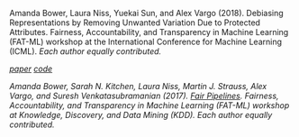 Amanda Bower, Laura Niss, Yuekai Sun, and Alex Vargo (2018). Debiasing Representations by Removing Unwanted Variation Due to Protected Attributes. Fairness, Accountability, and Transparency in Machine Learning (FAT-ML) workshop at the International Conference for Machine Learning (ICML). <i>Each author equally contributed.<i> 

[paper](https://arxiv.org/pdf/1807.00461.pdf) [code](https://github.com/Amandarg/debias)

Amanda Bower, Sarah N. Kitchen, Laura Niss, Martin J. Strauss, Alex Vargo, and Suresh Venkatasubramanian (2017). [Fair Pipelines](https://arxiv.org/pdf/1707.00391.pdf). Fairness, Accountability, and Transparency in Machine Learning (FAT-ML) workshop at Knowledge, Discovery, and Data Mining (KDD). <i>Each author equally contributed.<i>
